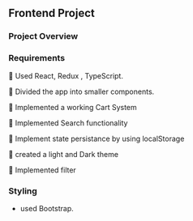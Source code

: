 
## Frontend Project

### Project Overview


### Requirements

💊  Used React, Redux , TypeScript.

💊  Divided the app into smaller components. 

💊  Implemented a working Cart System

💊  Implemented Search functionality

💊  Implement state persistance by using localStorage

💊  created a light and Dark theme

💊  Implemented filter



### Styling
 - used Bootstrap.
